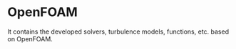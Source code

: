 # OpenFOAM
It contains the developed solvers, turbulence models, functions, etc. based on OpenFOAM.
